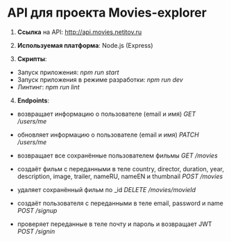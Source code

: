 # API для проекта Movies-explorer

1. **Ссылка** на API: http://api.movies.netitov.ru

2. **Используемая платформа**: Node.js (Express)

3. **Скрипты**:

* Запуск приложения: *npm run start*
* Запуск приложения в режиме разработки: *npm run dev*
* Линтинг: *npm run lint*

4. **Endpoints**:

* возвращает информацию о пользователе (email и имя)
*GET /users/me*

* обновляет информацию о пользователе (email и имя)
*PATCH /users/me*

* возвращает все сохранённые пользователем фильмы
*GET /movies*

* создаёт фильм с переданными в теле
country, director, duration, year, description, image, trailer, nameRU, nameEN и thumbnail
*POST /movies*

* удаляет сохранённый фильм по _id
*DELETE /movies/movieId*

* создаёт пользователя с переданными в теле
email, password и name
*POST /signup*

* проверяет переданные в теле почту и пароль
и возвращает JWT
*POST /signin*

